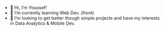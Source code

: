 - 👋 Hi, I’m Youssef!
- 🌱 I’m currently learning Web Dev. (front)
- 💞️ I’m looking to get better though simple projects and have my interests in Data Analytics & Mobile Dev.


